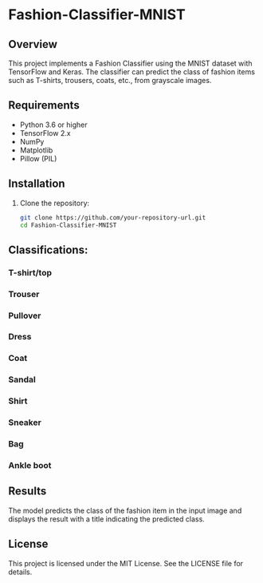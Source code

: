 # Fashion-Classifier-MNIST

## Overview
This project implements a Fashion Classifier using the MNIST dataset with TensorFlow and Keras. The classifier can predict the class of fashion items such as T-shirts, trousers, coats, etc., from grayscale images.

## Requirements
- Python 3.6 or higher
- TensorFlow 2.x
- NumPy
- Matplotlib
- Pillow (PIL)

## Installation
1. Clone the repository:
   ```bash
   git clone https://github.com/your-repository-url.git
   cd Fashion-Classifier-MNIST

## Classifications:

### T-shirt/top
### Trouser
### Pullover
### Dress
### Coat
### Sandal
### Shirt
### Sneaker
### Bag
### Ankle boot

## Results
The model predicts the class of the fashion item in the input image and displays the result with a title indicating the predicted class.

## License
This project is licensed under the MIT License. See the LICENSE file for details.
